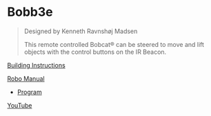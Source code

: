 # Bobb3e

> Designed by Kenneth Ravnshøj Madsen
>
> This remote controlled Bobcat® can be steered to move and lift objects with the control buttons on the IR Beacon.

[Building Instructions](https://www.lego.com/cdn/cs/set/assets/blt1e45d9c2a9800e3c/BOBB3E.pdf)

[Robo Manual](https://robomanuals.com/product/bobb3e)
- [Program](https://drive.google.com/file/d/1TOrwT-3yNVMfwcPgBpjhP4vF8CEw6PTL/view)

[YouTube](https://www.youtube.com/watch?v=i3jsJiVKYsg)
